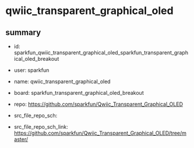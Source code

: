# qwiic_transparent_graphical_oled
 
## summary 
* id: sparkfun_qwiic_transparent_graphical_oled_sparkfun_transparent_graphical_oled_breakout
* user: sparkfun
* name: qwiic_transparent_graphical_oled
* board: sparkfun_transparent_graphical_oled_breakout
* repo: https://github.com/sparkfun/Qwiic_Transparent_Graphical_OLED



* src_file_repo_sch: 
* src_file_repo_sch_link: https://github.com/sparkfun/Qwiic_Transparent_Graphical_OLED/tree/master/






